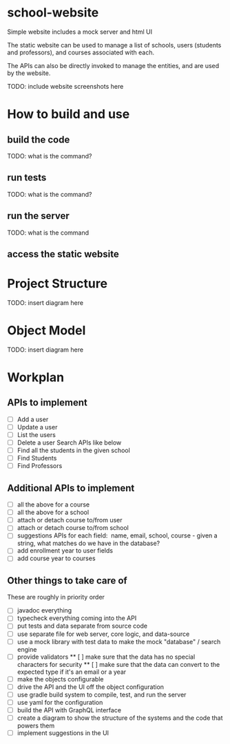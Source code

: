 # school-website
Simple website includes a mock server and html UI

The static website can be used to manage a list of schools, users (students and professors), and courses associated with each.

The APIs can also be directly invoked to manage the entities, and are used by the website.

TODO: include website screenshots here

# How to build and use

## build the code

TODO: what is the command?

## run tests

TODO: what is the command?

## run the server

TODO: what is the command

## access the static website

# Project Structure

TODO: insert diagram here

# Object Model

TODO: insert diagram here

# Workplan

## APIs to implement

* [ ] Add a user
* [ ] Update a user
* [ ] List the users
* [ ] Delete a user
Search APIs like below
* [ ] Find all the students in the given school
* [ ] Find Students
* [ ] Find Professors

## Additional APIs to implement

* [ ] all the above for a course
* [ ] all the above for a school
* [ ] attach or detach course to/from user
* [ ] attach or detach course to/from school
* [ ] suggestions APIs for each field:  name, email, school, course - given a string, what matches do we have in the database?
* [ ] add enrollment year to user fields
* [ ] add course year to courses

## Other things to take care of

These are roughly in priority order
* [ ] javadoc everything
* [ ] typecheck everything coming into the API
* [ ] put tests and data separate from source code
* [ ] use separate file for web server, core logic, and data-source
* [ ] use a mock library with test data to make the mock "database" / search engine
* [ ] provide validators
** [ ] make sure that the data has no special characters for security
** [ ] make sure that the data can convert to the expected type if it's an email or a year
* [ ] make the objects configurable
* [ ] drive the API and the UI off the object configuration
* [ ] use gradle build system to compile, test, and run the server
* [ ] use yaml for the configuration
* [ ] build the API with GraphQL interface
* [ ] create a diagram to show the structure of the systems and the code that powers them
* [ ] implement suggestions in the UI
